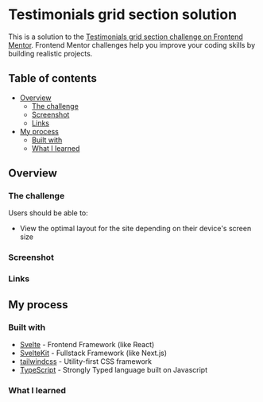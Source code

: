 # Testimonials grid section solution

This is a solution to the [Testimonials grid section challenge on Frontend Mentor](https://www.frontendmentor.io/challenges/testimonials-grid-section-Nnw6J7Un7). Frontend Mentor challenges help you improve your coding skills by building realistic projects.

## Table of contents

-   [Overview](#overview)
    -   [The challenge](#the-challenge)
    -   [Screenshot](#screenshot)
    -   [Links](#links)
-   [My process](#my-process)
    -   [Built with](#built-with)
    -   [What I learned](#what-i-learned)

## Overview

### The challenge

Users should be able to:

-   View the optimal layout for the site depending on their device's screen size

### Screenshot

<!-- <img src="./screenshots/mobile.jpg" alt="Mobile Screenshot" height="500px" style="margin: 16px">
<img src="./screenshots/desktop.png" alt="Desktop Screenshot" height="500px" style="margin: 16px"> -->

### Links

<!-- -   Solution URL: [Github Repo](https://github.com/shobhit-gupta/fem13-testimonials)
-   Live Site URL: [https://fem12-shortly.vercel.app](https://fem13-testimonials.vercel.app) -->

## My process

### Built with

-   [Svelte](https://svelte.dev/) - Frontend Framework (like React)
-   [SvelteKit](https://kit.svelte.dev/) - Fullstack Framework (like Next.js)
-   [tailwindcss](https://tailwindcss.com/) - Utility-first CSS framework
-   [TypeScript](https://www.typescriptlang.org) - Strongly Typed language built on Javascript

### What I learned

<!-- - Reallife like dev environment. First Sveltekit + tailwindcss + Vercel project developed with
  - Agile approach
  - Multiple environments from the start
  - Develop then refactor style coding for almost every incremental change.
- CSS only Hamburger menu with tailwindcss
- Reuse of same Navigation HTML component on 3 instances with different styles
- Underline animation with tailwindcss
- Revisited z-index fundamentals
- `whitespace-pre` class -->
